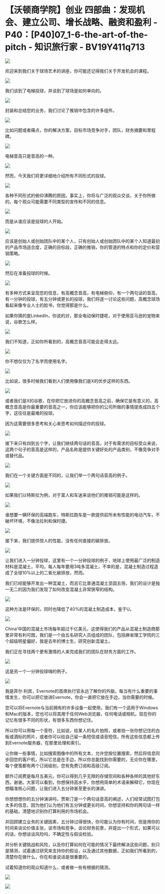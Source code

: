 # 【沃顿商学院】创业 四部曲：发现机会、建立公司、增长战略、融资和盈利 - P40：[P40]07_1-6-the-art-of-the-pitch - 知识旅行家 - BV19Y411q713

![](img/0f0e9c9e1b9d648e4d336f1d477aede6_0.png)

欢迎来到我们关于球场艺术的讲座，你可能还记得我们关于开发机会的课程。

![](img/0f0e9c9e1b9d648e4d336f1d477aede6_2.png)

我们谈到了电梯投球，并谈到了球场是如何单向的。

![](img/0f0e9c9e1b9d648e4d336f1d477aede6_4.png)

封装和总结您的业务，我们讨论了推销中包含的许多组件。

![](img/0f0e9c9e1b9d648e4d336f1d477aede6_6.png)

比如问题或者痛点，你的解决方案，目标市场竞争对手，团队，财务摘要和里程碑。

![](img/0f0e9c9e1b9d648e4d336f1d477aede6_8.png)

电梯音高只是音高的一种。

![](img/0f0e9c9e1b9d648e4d336f1d477aede6_10.png)

然而，今天我们将更详细地介绍所有不同形式的投球。

![](img/0f0e9c9e1b9d648e4d336f1d477aede6_12.png)

各种不同形式的俯仰沸腾的原因，事实上，你将与广泛的观众交谈，关于你所做的，每个观众可能需要不同类型的宣传和不同的信息。



![](img/0f0e9c9e1b9d648e4d336f1d477aede6_14.png)

而是从谁应该是投球的人开始。

![](img/0f0e9c9e1b9d648e4d336f1d477aede6_16.png)

应该是创始人或创始团队中的某个人，只有创始人或创始团队中的某个人知道最初的产品市场适合度，正确的目标段，正确的推销，你的管道的特点和你的定价和营销策略。



![](img/0f0e9c9e1b9d648e4d336f1d477aede6_18.png)

然后在准备投球的时候。

![](img/0f0e9c9e1b9d648e4d336f1d477aede6_20.png)

有多种方式来呈现您的信息，有高概念音高，有电梯俯仰，有一个两句话的音高，有一分钟的投球，有五分钟或更长的投球，我们将逐一讨论这些问题，高概念球场看起来像专业人士的脸书，你觉得那是什么。

如果你猜的是LinkedIn，你说的对，那全电动保时捷呢，对于使用亚马逊的宠物来说，谷歌怎么样。

![](img/0f0e9c9e1b9d648e4d336f1d477aede6_22.png)

我们不知道，正如你所看到的，高概念音高可能会走得太远。

![](img/0f0e9c9e1b9d648e4d336f1d477aede6_24.png)

你不想仅仅为了名字而使用名字。

![](img/0f0e9c9e1b9d648e4d336f1d477aede6_26.png)

比如说，很多时候我们看到人们使用像我们是X的优步这样的东西。

![](img/0f0e9c9e1b9d648e4d336f1d477aede6_28.png)

或者我们是X的谷歌，在你把它放进你的高概念音高之前，确保它是有意义的，高概念音高是你最重要的音高之一，你应该能够把你的公司所做的事情提炼成四五个字，这往往是最难的投球。

因为这需要很多思考和关心来思考如何描述你的投球。

![](img/0f0e9c9e1b9d648e4d336f1d477aede6_30.png)

接下来只有四到五个字，让我们继续两句话的音高，对于有需求的目标受众来说，这两个句子的音高是这样的，产品名称是提供关键好处的产品类别，不像竞争对手或替代品。



![](img/0f0e9c9e1b9d648e4d336f1d477aede6_32.png)

我们在一个关键方面是不同的，让我们举一个两句话音高的例子。

![](img/0f0e9c9e1b9d648e4d336f1d477aede6_34.png)

如果我们以特斯拉为例，对于富人和车迷来说他们的推销可能是这样的。

![](img/0f0e9c9e1b9d648e4d336f1d477aede6_36.png)

谁想要一辆环保的高端跑车，特斯拉跑车是一款提供前所未有性能的电动汽车，不破坏环境，不像法拉利和保时捷。



![](img/0f0e9c9e1b9d648e4d336f1d477aede6_38.png)

接下来，我们提供惊人的性能，没有任何直接的碳排放。

![](img/0f0e9c9e1b9d648e4d336f1d477aede6_40.png)

让我们进入一分钟投球，这里有一个一分钟投球的例子，地球上使用最广泛的制造材料是混凝土，平均，每人每年要用3吨多混凝土，不幸的是，混凝土制造过程造成了全球10%以上的二氧化碳排放，然而。

我们已经能够开发出一种混凝土，而且它比普通混凝土坚固五倍，我们的设计是独一无二的因为我们发现了如何改变混凝土非常狭窄的结构。



![](img/0f0e9c9e1b9d648e4d336f1d477aede6_42.png)

这种方法是环保的，同时也降低了40%的混凝土制造成本，鉴于U。

![](img/0f0e9c9e1b9d648e4d336f1d477aede6_44.png)

China’中国的混凝土市场每年超过千亿美元，这使得我们的产品从混凝土制造商那里非常有利可图，我们是一个由五名研究人员组成的团队，包括麻省理工学院的三个超级明星偏好，我是去年的博士生，研究创新混凝土。

我们正在寻找两个更有激情的人来完成我们的团队在财务方面的工作。

![](img/0f0e9c9e1b9d648e4d336f1d477aede6_46.png)

这是另一个一分钟投球嗨的例子。

![](img/0f0e9c9e1b9d648e4d336f1d477aede6_48.png)

我是菲尔·利宾，Evernote的首席执行官永远了解你的外脑，每当有什么重要的事情发生，你可以把它放进Evernote，你会一直把它放在手边，当你需要的时候。

您可以将Evernote与当前拥有的许多设备一起使用，我们有一个适用于Windows和Mac的版本，您也可以将其用于任何Web浏览器，任何电话或相机，现在你的记忆有很多不同的形状，有很多东西你想记住。

所以你可以用每一个音符，比如说，给某人的名片拍照，或者拍一张你想记住的白板或酒标的照片，或者你可以给自己留一条短信或语音短信，所有这些信息都上传到Evernote服务器，在那里处理和索引。

让你做一些事情，比如搜索图像中的所有文本，允许您按位置搜索，然后将信息同步回您的客户机，所以它总是在手边，所以你总能找到你需要的，无论你在哪里，每个便笺都有两个订阅级别，您有免费订阅和高级订阅。

额外订阅费是每月五美元，你可以得到几乎无限的存储空间和各种各样的其他好东西，谢谢。大家可以看到，你想保持高水平，你想用简单的术语来解释它，你现在想瞄准核心问题，让我们进入五分钟甚至更长的演讲。

你想想想你的五分钟演讲吗，贾斯汀是一个两句话音高的阐述，人们经常试图打包太多的信息，因为他们认为他们有五分钟或更长时间，你想坚持和你的两句话一样的基础，清楚地识别你打算利用的市场机会。

并回顾建立业务的关键因素，五分钟过得很快，你可能认为你有时间，但是用你的时间来谈论价值主张，谈市场和竞争，谈论财务前景，并提出一个形式，如果可以的话，你想谈谈风险吗，不确定性与假设检验。

并分析关键挑战和风险，以及你打算如何在可能的情况下最终解决这些问题，别只是猜测，试着通过研究来支持你的假设，以及通过其他数据，正如我们所看到的，清楚你在做什么，你在和谁说话是很重要的。

试着知道你的观众知道什么，或者做一些有根据的猜测。

![](img/0f0e9c9e1b9d648e4d336f1d477aede6_50.png)

![](img/0f0e9c9e1b9d648e4d336f1d477aede6_51.png)